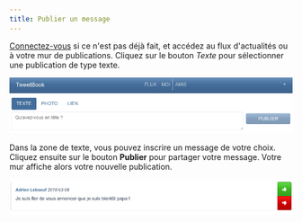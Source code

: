 ```yaml
---
title: Publier un message
---
```


[Connectez-vous](login.md) si ce n'est pas déjà fait, et accédez au flux d'actualités ou à votre mur de publications. Cliquez sur le bouton *Texte* pour sélectionner une publication de type texte.

![Formulaire de publication de type texte](img/sendtext.jpg)

Dans la zone de texte, vous pouvez inscrire un message de votre choix. Cliquez ensuite sur le bouton **Publier** pour partager votre message. Votre mur affiche alors votre nouvelle publication.

![Exemple de publication de message](img/textpost.jpg)
